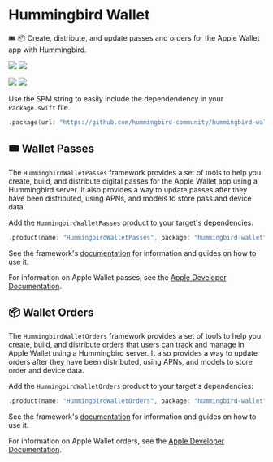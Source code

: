 # Hummingbird Wallet

🎟️ 📦 Create, distribute, and update passes and orders for the Apple Wallet app with Hummingbird.

[![](https://img.shields.io/endpoint?url=https%3A%2F%2Fswiftpackageindex.com%2Fapi%2Fpackages%2Fhummingbird-community%2Fhummingbird-wallet%2Fbadge%3Ftype%3Dswift-versions)](https://swiftpackageindex.com/hummingbird-community/hummingbird-wallet)
[![](https://img.shields.io/endpoint?url=https%3A%2F%2Fswiftpackageindex.com%2Fapi%2Fpackages%2Fhummingbird-community%2Fhummingbird-wallet%2Fbadge%3Ftype%3Dplatforms)](https://swiftpackageindex.com/hummingbird-community/hummingbird-wallet)

[![](https://img.shields.io/github/actions/workflow/status/hummingbird-community/hummingbird-wallet/test.yml?event=push&style=plastic&logo=github&label=tests&logoColor=%23ccc)](https://github.com/hummingbird-community/hummingbird-wallet/actions/workflows/test.yml)
[![](https://img.shields.io/codecov/c/github/hummingbird-community/hummingbird-wallet?style=plastic&logo=codecov&label=codecov)](https://codecov.io/github/hummingbird-community/hummingbird-wallet)

Use the SPM string to easily include the dependendency in your `Package.swift` file.

```swift
.package(url: "https://github.com/hummingbird-community/hummingbird-wallet.git", from: "0.1.0")
```

## 🎟️ Wallet Passes

The `HummingbirdWalletPasses` framework provides a set of tools to help you create, build, and distribute digital passes for the Apple Wallet app using a Hummingbird server.
It also provides a way to update passes after they have been distributed, using APNs, and models to store pass and device data.

Add the `HummingbirdWalletPasses` product to your target's dependencies:

```swift
.product(name: "HummingbirdWalletPasses", package: "hummingbird-wallet")
```

See the framework's [documentation](https://swiftpackageindex.com/hummingbird-community/hummingbird-wallet/documentation/hummingbirdwalletpasses) for information and guides on how to use it.

For information on Apple Wallet passes, see the [Apple Developer Documentation](https://developer.apple.com/documentation/walletpasses).

## 📦 Wallet Orders

The `HummingbirdWalletOrders` framework provides a set of tools to help you create, build, and distribute orders that users can track and manage in Apple Wallet using a Hummingbird server.
It also provides a way to update orders after they have been distributed, using APNs, and models to store order and device data.

Add the `HummingbirdWalletOrders` product to your target's dependencies:

```swift
.product(name: "HummingbirdWalletOrders", package: "hummingbird-wallet")
```

See the framework's [documentation](https://swiftpackageindex.com/hummingbird-community/hummingbird-wallet/documentation/hummingbirdwalletorders) for information and guides on how to use it.

For information on Apple Wallet orders, see the [Apple Developer Documentation](https://developer.apple.com/documentation/walletorders).
